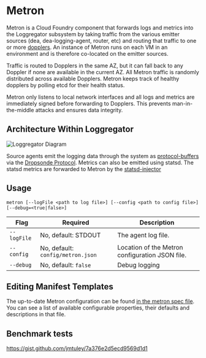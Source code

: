 # Metron

Metron is a Cloud Foundry component that forwards logs and metrics into the Loggregator subsystem by taking traffic from the various emitter sources (dea, dea-logging-agent, router, etc) and routing that traffic to one or more [dopplers](../doppler). An instance of Metron runs on each VM in an environment and is therefore co-located on the emitter sources.

Traffic is routed to Dopplers in the same AZ, but it can fall back to any Doppler if none are available in the current AZ. All Metron traffic is randomly distributed across available Dopplers. Metron keeps track of healthy dopplers by polling etcd for their health status.

Metron only listens to local network interfaces and all logs and metrics are immediately signed before forwarding to Dopplers. This prevents man-in-the-middle attacks and ensures data integrity.

## Architecture Within Loggregator

![Loggregator Diagram](../../docs/metron.png)

Source agents emit the logging data through the system as [protocol-buffers](https://developers.google.com/protocol-buffers/) via the [Dropsonde Protocol](https://github.com/cloudfoundry/dropsonde-protocol). Metrics can also be emitted using statsd. The statsd metrics are forwarded to Metron by the [statsd-injector](https://github.com/cloudfoundry/statsd-injector)

## Usage
```metron [--logFile <path to log file>] [--config <path to config file>] [--debug=<true|false>]```

| Flag            | Required                              | Description                                     |
|-----------------|---------------------------------------|-------------------------------------------------|
| ```--logFile``` | No, default: STDOUT                   | The agent log file.                             |
| ```--config```  | No, default: ```config/metron.json``` | Location of the Metron configuration JSON file. |
| ```--debug```   | No, default: ```false```              | Debug logging                                   |

## Editing Manifest Templates
The up-to-date Metron configuration can be found [in the metron spec file](../../jobs/metron_agent/spec). You can see a list of available configurable properties, their defaults and descriptions in that file. 

## Benchmark tests

https://gist.github.com/jmtuley/7a376e2d5ecd9569d1d1
